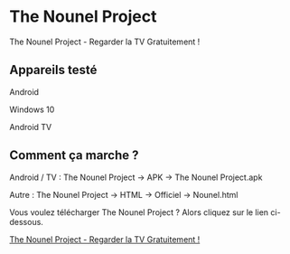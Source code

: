 # The Nounel Project
The Nounel Project - Regarder la TV Gratuitement !

Appareils testé
----------------
Android

Windows 10

Android TV



Comment ça marche ?
--------------------
Android / TV : The Nounel Project -> APK -> The Nounel Project.apk

Autre : The Nounel Project -> HTML -> Officiel -> Nounel.html



Vous voulez télécharger The Nounel Project ? Alors cliquez sur le lien ci-dessous.

[The Nounel Project - Regarder la TV Gratuitement !](http://github.com/N0ub4x/The-Nounel-Project/releases/latest)
